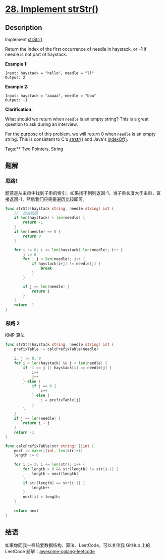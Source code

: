 # [28. Implement strStr()][title]

## Description

Implement [strStr()](http://www.cplusplus.com/reference/cstring/strstr/).

Return the index of the first occurrence of needle in haystack, or **-1** if needle is not part of haystack.

**Example 1:**

```
Input: haystack = "hello", needle = "ll"
Output: 2
```

**Example 2:**

```
Input: haystack = "aaaaa", needle = "bba"
Output: -1
```

**Clarification:**

What should we return when `needle` is an empty string? This is a great question to ask during an interview.

For the purpose of this problem, we will return 0 when `needle` is an empty string. This is consistent to C's [strstr()](http://www.cplusplus.com/reference/cstring/strstr/) and Java's [indexOf()](https://docs.oracle.com/javase/7/docs/api/java/lang/String.html#indexOf(java.lang.String)).

Tags:** Two Pointers, String


## 题解
### 思路1
题意是从主串中找到子串的索引，如果找不到则返回-1，当子串长度大于主串，直接返回-1，然后我们只需要遍历比较即可。
```go
func strStr(haystack string, needle string) int {
	//	检查数据
	if len(haystack) < len(needle) {
		return -1
	}
	if len(needle) == 0 {
		return 0
	}

	for i := 0; i <= len(haystack)-len(needle); i++ {
		j := 0
		for ; j < len(needle); j++ {
			if haystack[i+j] != needle[j] {
				break
			}
		}

		if j == len(needle) {
			return i
		}
	}
	return -1
}
```

### 思路 2
KMP 算法
```go
func strStr(haystack string, needle string) int {
    prefixTable := calcPrefixTable(needle)
    
    i, j := 0, 0
    for i < len(haystack) && j < len(needle) {
        if -1 == j || haystack[i] == needle[j] {
            i++
            j++
        } else {
            if j == 0 {
                i++
            } else {
            	j = prefixTable[j]
            }
        }
    }
    if j == len(needle) {
        return i - j
    }
    return -1
}

func calcPrefixTable(str string) []int {
    next := make([]int, len(str)+1)
    length := 0
    
    for i := 2; i <= len(str); i++ {
        for length > 0 && str[length] != str[i-1] {
            length = next[length]
        }
        if str[length] == str[i-1] {
            length++
        }
        next[i] = length;
    }
    
    return next
}
```

## 结语

如果你同我一样热爱数据结构、算法、LeetCode，可以关注我 GitHub 上的 LeetCode 题解：[awesome-golang-leetcode][me]

[title]: https://leetcode.com/problems/implement-strstr/description/
[me]: https://github.com/kylesliu/awesome-golang-algorithm
